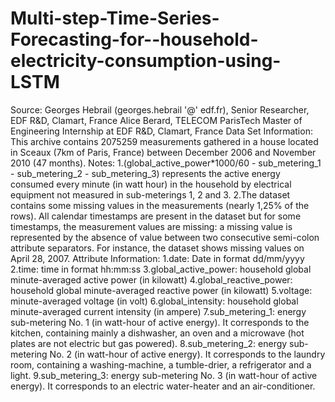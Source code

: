 # Multi-step-Time-Series-Forecasting-for--household-electricity-consumption-using-LSTM
Source:  Georges Hebrail (georges.hebrail '@' edf.fr), Senior Researcher, EDF R&amp;D, Clamart, France Alice Berard, TELECOM ParisTech Master of Engineering Internship at EDF R&amp;D, Clamart, France  Data Set Information:  This archive contains 2075259 measurements gathered in a house located in Sceaux (7km of Paris, France) between December 2006 and November 2010 (47 months). Notes: 1.(global_active_power*1000/60 - sub_metering_1 - sub_metering_2 - sub_metering_3) represents the active energy consumed every minute (in watt hour) in the household by electrical equipment not measured in sub-meterings 1, 2 and 3. 2.The dataset contains some missing values in the measurements (nearly 1,25% of the rows). All calendar timestamps are present in the dataset but for some timestamps, the measurement values are missing: a missing value is represented by the absence of value between two consecutive semi-colon attribute separators. For instance, the dataset shows missing values on April 28, 2007.  Attribute Information:  1.date: Date in format dd/mm/yyyy 2.time: time in format hh:mm:ss 3.global_active_power: household global minute-averaged active power (in kilowatt) 4.global_reactive_power: household global minute-averaged reactive power (in kilowatt) 5.voltage: minute-averaged voltage (in volt) 6.global_intensity: household global minute-averaged current intensity (in ampere) 7.sub_metering_1: energy sub-metering No. 1 (in watt-hour of active energy). It corresponds to the kitchen, containing mainly a dishwasher, an oven and a microwave (hot plates are not electric but gas powered). 8.sub_metering_2: energy sub-metering No. 2 (in watt-hour of active energy). It corresponds to the laundry room, containing a washing-machine, a tumble-drier, a refrigerator and a light. 9.sub_metering_3: energy sub-metering No. 3 (in watt-hour of active energy). It corresponds to an electric water-heater and an air-conditioner.
